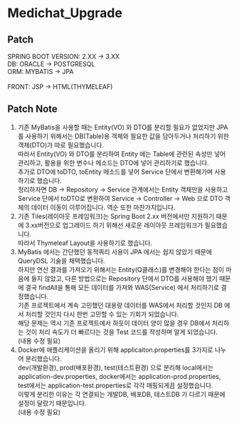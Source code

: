 # Medichat_Upgrade

## Patch
SPRING BOOT VERSION: 2.XX -> 3.XX<br>
DB: ORACLE -> POSTGRESQL<br>
ORM: MYBATIS -> JPA<br>
<br>
FRONT: JSP -> HTML(THYMELEAF)<br>

## Patch Note
1. 기존 MyBatis을 사용할 때는 Entity(VO) 와 DTO를 분리할 필요가 없었지만 JPA를 사용하기 위해서는 DB(Table)용 객체와 필요한 값을 담아두거나 처리하기 위한 객체(DTO)가 따로 필요했습니다.<br>
따라서 Entity(VO) 와 DTO를 분리하여 Entity 에는 Table에 관련된 속성만 넣어 관리하고, 활용을 위한 변수나 메소드는 DTO에 넣어 관리하기로 했습니다.<br>
추가로 DTO에 toDTO, toEntity 메소드를 넣어 Service 단에서 변환해가며 사용하기로 했습니다.<br>
정리하자면 DB -> Repository -> Service 관계에서는 Entity 객체만을 사용하고<br>
Service 단에서 toDTO로 변환하여 Service -> Controller -> Web 으로 DTO 객체의 데이터 이동이 이루어집니다. 역순 또한 마찬가지입니다.  
2. 기존 Tiles(레이아웃 프레임워크)는 Spring Boot 2.xx 버전에서만 지원하기 때문에 3.xx버전으로 업그레이드 하기 위해선 새로운 레이아웃 프레임워크가 필요했습니다.<br>
따라서 Thymeleaf Layout을 사용하기로 했습니다.
3. MyBatis 에서는 간단했던 동적쿼리 사용이 JPA 에서는 쉽지 않았기 때문에 QueryDSL 기술을 채택했습니다.<br>
하지만 연산 결과를 가져오기 위해서는 Entity(Q클래스)를 변경해야 한다는 점이 마음에 들지 않았고, 다른 방법으로는 Repository 단에서 DTO를 사용해야 했기 때문에 결국 findAll을 통해 모든 데이터를 가져와 WAS(Service) 에서 처리하기로 결정했습니다.<br>
기존 프로젝트에서 계속 고민했던  대용량 데이터를 WAS에서 처리할 것인지 DB 에서 처리할 것인지 다시 한번 고민할 수 있는 기회가 되었습니다.<br>
해당 문제는 역시 기존 프로젝트에서 하듯이 데이터 양이 많을 경우 DB에서 처리하는 것이 처리 속도가 더 빠르다는 것을 Test 코드를 작성하며 알게 되었습니다.<br>
   (내용 수정 필요)
4. Docker에 애플리케이션을 올리기 위해 applicaiton.properties를 3가지로 나누어 분리했습니다.<br>
dev(개발환경), prod(배포환경), test(테스트환경) 으로 분리해 local에서는 application-dev.properties, docker에서는 application-prod.properties, test에서는 application-test.properties로 각각 매핑되게끔 설정했습니다.<br>
이렇게 분리한 이유는 각 연결되는 개발DB, 배포DB, 테스트DB 가 다르기 때문에 설정이 달랐기 때문입니다.<br>
   (내용 수정 필요)